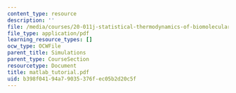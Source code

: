 ```yaml
---
content_type: resource
description: ''
file: /media/courses/20-011j-statistical-thermodynamics-of-biomolecular-systems-be-011j-spring-2004/b398f04194a79035376fec05b2d20c5f_matlab_tutorial.pdf
file_type: application/pdf
learning_resource_types: []
ocw_type: OCWFile
parent_title: Simulations
parent_type: CourseSection
resourcetype: Document
title: matlab_tutorial.pdf
uid: b398f041-94a7-9035-376f-ec05b2d20c5f
---
```

